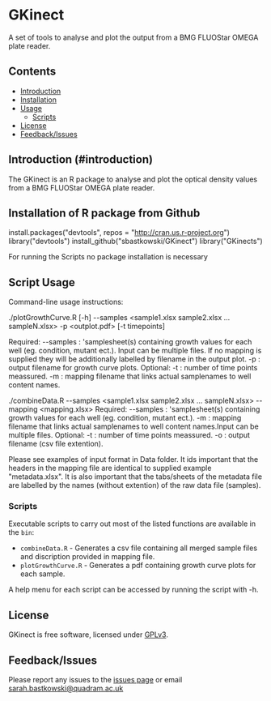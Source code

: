 # GKinect

A set of tools to analyse and plot the output from a BMG FLUOStar OMEGA plate reader.  


## Contents
  * [Introduction](#introduction)
  * [Installation](#installation)
  * [Usage](#usage)
    * [Scripts](#scripts)
  * [License](#license)
  * [Feedback/Issues](#feedbackissues)

## Introduction (#introduction)
The GKinect is an R package to analyse and plot the optical density values from a BMG FLUOStar OMEGA plate reader. 

## Installation of R package from Github

install.packages("devtools", repos = "http://cran.us.r-project.org")
library("devtools")
install_github("sbastkowski/GKinect")
library("GKinects")

For running the Scripts no package installation is necessary

## Script Usage

Command-line usage instructions:

./plotGrowthCurve.R [-h] --samples <sample1.xlsx sample2.xlsx ... sampleN.xlsx> -p <outplot.pdf> [-t timepoints]

Required:
--samples : 'samplesheet(s) containing growth values for each well (eg. condition, mutant ect.). Input can be multiple files. If no mapping is supplied they will be additionally labelled by filename in the output plot.
-p : output filename for growth curve plots.
Optional:
-t : number of time points meassured.
-m : mapping filename that links actual samplenames to well content names.

./combineData.R --samples <sample1.xlsx sample2.xlsx ... sampleN.xlsx> --mapping <mapping.xlsx> 
Required:
--samples : 'samplesheet(s) containing growth values for each well (eg. condition, mutant ect.).
-m : mapping filename that links actual samplenames to well content names.Input can be multiple files. 
Optional:
-t : number of time points meassured.
-o : output filename (csv file extention).


Please see examples of input format in Data folder. It ids important that the headers in the mapping file are identical to supplied example "metadata.xlsx". It is also important that the tabs/sheets of the metadata file are labelled by the names (without extention) of the raw data file (samples). 

### Scripts
Executable scripts to carry out most of the listed functions are available in the `bin`:

* `combineData.R` - Generates a csv file containing all merged sample files and discription provided in mapping file.
* `plotGrowthCurve.R` - Generates a pdf containing growth curve plots for each sample.

A help menu for each script can be accessed by running the script with -h.

## License
GKinect is free software, licensed under [GPLv3](https://github.com/sbastkowski/GKinect/blob/master/software_license).

## Feedback/Issues
Please report any issues to the [issues page](https://github.com/sbastkowski/GKinect/issues) or email sarah.bastkowski@quadram.ac.uk

